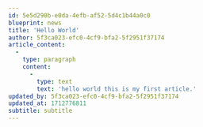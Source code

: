 ```yaml
---
id: 5e5d290b-e0da-4efb-af52-5d4c1b44a0c0
blueprint: news
title: 'Hello World'
author: 5f3ca023-efc0-4cf9-bfa2-5f2951f37174
article_content:
  -
    type: paragraph
    content:
      -
        type: text
        text: 'hello world this is my first article.'
updated_by: 5f3ca023-efc0-4cf9-bfa2-5f2951f37174
updated_at: 1712776811
subtitle: subtitle
---
```

